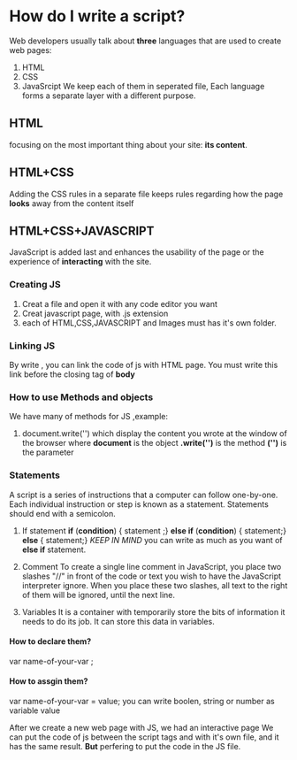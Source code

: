 # How do I write a script?
Web developers usually talk about **three** languages that are used to create web pages:
1. HTML
2. CSS
3. JavaSrcipt
We keep each of them in seperated file, Each language forms a separate layer with a different purpose. 

## HTML
focusing on the most important thing about your site: **its content**.
## HTML+CSS 
Adding the CSS rules in a separate file keeps rules regarding how the page **looks** away from the content itself 
## HTML+CSS+JAVASCRIPT 
 JavaScript is added last and enhances the usability of the page or the experience of **interacting** with the site. 

 ### Creating JS 
 1. Creat a file and open it with any code editor you want
 2. Creat javascript page, with .js extension
 3. each of HTML,CSS,JAVASCRIPT and Images must has it's own folder.
 
 ### Linking JS
 By write <script src='name-of-js-folder.js'></script>, you can link the code of js with HTML page.
 You must write this link before the closing tag of **body**

 ### How to use Methods and objects
 We have many of methods for JS ,example:
 1. document.write('') which display the content you wrote at the window of the browser
  where **document**  is the object
  **.write('')** is the method
  **('')** is the parameter

### Statements 
A script is a series of instructions that a computer can follow one-by-one. Each individual instruction or step is known as a statement. Statements should end with a semicolon. 
1. If statement 
**if** (**condition**) {
statement ;}
**else if** (**condition**) {
statement;}
**else** {
statement;}
*KEEP IN MIND* you can write as much as you want of **else if** statement.

2. Comment
To create a single line comment in JavaScript, you place two slashes "//" in front of the code or text you wish to have the JavaScript interpreter ignore. When you place these two slashes, all text to the right of them will be ignored, until the next line.

3. Variables
It is a container with temporarily store the bits of information it needs to do its job. 
It can store this data in variables. 
#### How to declare them?
var name-of-your-var ;
#### How to assgin them?
var name-of-your-var = value;
you can write boolen, string or number as variable value

After we create a new web page with JS, we had an interactive page
We can put the code of js between the script tags and with it's own file, and it has the same result.
**But** perfering to put the code in the JS file.
